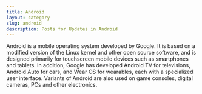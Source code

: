 ```yaml
---
title: Android
layout: category
slug: android
description: Posts for Updates in Android
---
```


<p>Android is a mobile operating system developed by Google. It is based on a modified version of the Linux kernel and other open source software, and is designed primarily for touchscreen mobile devices such as smartphones and tablets. In addition, Google has developed Android TV for televisions, Android Auto for cars, and Wear OS for wearables, each with a specialized user interface. Variants of Android are also used on game consoles, digital cameras, PCs and other electronics.</p>
